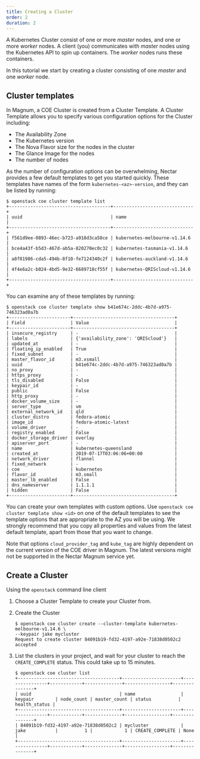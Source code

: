 ```yaml
---
title: Creating a Cluster
order: 2
duration: 2
---
```


A Kubernetes Cluster consist of one or more _master_ nodes, and one or more
_worker_ nodes. A client (you) communicates with _master_ nodes using the
Kubernetes API to spin up containers. The _worker_ nodes runs these containers.

In this tutorial we start by creating a cluster consisting of one _master_
and one _worker_ node.

## Cluster templates

In Magnum, a COE Cluster is created from a Cluster Template. A Cluster Template
allows you to specify various configuration options for the Cluster including:

- The Availability Zone
- The Kubernetes version
- The Nova Flavor size for the nodes in the cluster
- The Glance Image for the nodes
- The number of nodes

As the number of configuration options can be overwhelming, Nectar provides
a few default templates to get you started quickly. These templates have
names of the form `kubernetes-<az>-version`, and they can be listed by
running:

```
$ openstack coe cluster template list
+--------------------------------------+------------------------------+
| uuid                                 | name                         |
+--------------------------------------+------------------------------+
| f561d9ee-0893-46ec-b723-a918d3ca58ce | kubernetes-melbourne-v1.14.6 |
| bce4a43f-b5d3-467d-ab5a-820270ec0c32 | kubernetes-tasmania-v1.14.6  |
| a8f01986-cda5-494b-8f10-fe7124340c2f | kubernetes-auckland-v1.14.6  |
| 4f4e6a2c-b024-4bd5-9e32-6689718cf55f | kubernetes-QRIScloud-v1.14.6 |
+--------------------------------------+------------------------------+
```

You can examine any of these templates by running:

```
$ openstack coe cluster template show b41e674c-2ddc-4b7d-a975-746323ad0a7b
+-----------------------+--------------------------------------+
| Field                 | Value                                |
+-----------------------+--------------------------------------+
| insecure_registry     | -                                    |
| labels                | {'availability_zone': 'QRIScloud'}   |
| updated_at            | -                                    |
| floating_ip_enabled   | True                                 |
| fixed_subnet          | -                                    |
| master_flavor_id      | m3.xsmall                            |
| uuid                  | b41e674c-2ddc-4b7d-a975-746323ad0a7b |
| no_proxy              | -                                    |
| https_proxy           | -                                    |
| tls_disabled          | False                                |
| keypair_id            | -                                    |
| public                | False                                |
| http_proxy            | -                                    |
| docker_volume_size    | -                                    |
| server_type           | vm                                   |
| external_network_id   | qld                                  |
| cluster_distro        | fedora-atomic                        |
| image_id              | fedora-atomic-latest                 |
| volume_driver         | -                                    |
| registry_enabled      | False                                |
| docker_storage_driver | overlay                              |
| apiserver_port        | -                                    |
| name                  | kubernetes-queensland                |
| created_at            | 2019-07-17T03:06:06+00:00            |
| network_driver        | flannel                              |
| fixed_network         | -                                    |
| coe                   | kubernetes                           |
| flavor_id             | m3.small                             |
| master_lb_enabled     | False                                |
| dns_nameserver        | 1.1.1.1                              |
| hidden                | False                                |
+-----------------------+--------------------------------------+
```

You can create your own templates with custom options.  Use `openstack coe
cluster template show <id>` on one of the default templates to see the
template options that are appropriate to the AZ you will be using.  We
strongly recommend that you copy all properties and values from the latest
default template, apart from those that you want to change.

Note that options `cloud_provider_tag` and `kube_tag` are highly dependent on
the current version of the COE driver in Magnum.  The latest versions might
not be supported in the Nectar Magnum service yet.

## Create a Cluster

Using the `openstack` command line client

1. Choose a Cluster Template to create your Cluster from.

1. Create the Cluster

    ```
    $ openstack coe cluster create --cluster-template kubernetes-melbourne-v1.14.6 \
    --keypair jake mycluster
    Request to create cluster 84091b19-fd32-4197-a92e-71838d0502c2 accepted
    ```

1. List the clusters in your project, and wait for your cluster to reach the
   `CREATE_COMPLETE` status. This could take up to 15 minutes.

    ```
	$ openstack coe cluster list
	+--------------------------------------+----------------------+----------------+------------+--------------+-----------------+---------------+
	| uuid                                 | name                 | keypair        | node_count | master_count | status          | health_status |
	+--------------------------------------+----------------------+----------------+------------+--------------+-----------------+---------------+
    | 84091b19-fd32-4197-a92e-71838d0502c2 | mycluster            | jake           |          1 |            1 | CREATE_COMPLETE | None          |
	+--------------------------------------+----------------------+----------------+------------+--------------+-----------------+---------------+
    ```


